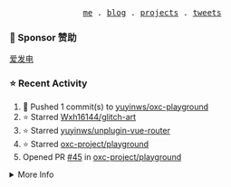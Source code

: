 <p align="center">
  <samp>
    <a href="https://yuy1n.io">me</a> .
    <a href="https://yuy1n.io/blog">blog</a> .
    <a href="https://yuy1n.io/projects">projects</a> .
    <a href="https://twitter.com/yuyinws">tweets</a>
  </samp>
</p>

### 💖 Sponsor 赞助

[爱发电](https://afdian.com/a/yuyinws)

### ⭐️ Recent Activity
<!--RECENT_ACTIVITY:start-->
1. 💪 Pushed 1 commit(s) to [yuyinws/oxc-playground](https://github.com/yuyinws/oxc-playground)<br>
2. ⭐️ Starred [Wxh16144/glitch-art](https://github.com/Wxh16144/glitch-art)<br>
3. ⭐️ Starred [yuyinws/unplugin-vue-router](https://github.com/yuyinws/unplugin-vue-router)<br>
4. ⭐️ Starred [oxc-project/playground](https://github.com/oxc-project/playground)<br>
5. Opened PR [#45](https://github.com/oxc-project/playground/pull/45) in [oxc-project/playground](https://github.com/oxc-project/playground)<br>
<!--RECENT_ACTIVITY:end-->

<details>
  <summary>
  More Info
  </summary>

[![wakatime](https://wakatime.com/badge/user/51143705-a99d-4e70-b101-fd9e1cb44e71.svg)](https://wakatime.com/@51143705-a99d-4e70-b101-fd9e1cb44e71)

<img src="https://cdn.jsdelivr.net/gh/yuyinws/yuyinws/gitmand.svg" />
<br />
<img src="https://card.yuy1n.io/card/76561198340841543/dark,bg-game-1850570" />
<br />
<img src="https://cdn.jsdelivr.net/gh/yuyinws/yuyinws/github-metrics.svg" />
</details>
